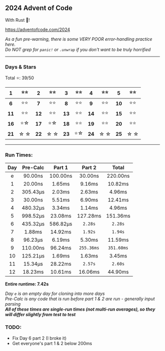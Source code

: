 
## 2024 Advent of Code

With Rust 🦀!

https://adventofcode.com/2024

<!-- This is a big Repo with multiple years, so you'll need to go into the year's folder and then just `cargo run`! -->

*As a fun pre-warning, there is some VERY POOR error-handling practice here.*  
*Do NOT grep for `panic!` or `.unwrap` if you don't want to be truly horrified*

****

### Days & Stars

Total ⭐: 39/50  

|  1   |⭐⭐|  2   |⭐⭐|  3   |⭐⭐|  4   |⭐⭐|  5   |⭐⭐|
| :-:  |:-: | :-:  |:-: | :-:  |:-: | :-:  |:-: | :-:  |:-: |
|**6** |⭐⭐|**7** |⭐⭐|**8** |⭐⭐|**9** |⭐⭐|**10**|⭐⭐|
|**11**|⭐⭐|**12**|⭐⭐|**13**|⭐⭐|**14**|⭐⭐|**15**|⭐⭐|
|**16**|⭐☆ |**17**|⭐☆ |**18**|⭐⭐|**19**|⭐⭐|**20**|⭐⭐|
|**21**|☆ ☆ |**22**|☆ ☆ |**23**|⭐☆ |**24**|☆ ☆ |**25**|☆ ☆ |
****

### Run Times:

| Day  | Pre-Calc | Part 1   | Part 2     | Total      |
| :--: | :------: | :------: | :--------: | :--------: |
| e    | 90.00ns  | 100.00ns | 30.00ns    | 220.00ns   |
| 1    | 20.00ns  | 1.65ms   | 9.16ms     | 10.82ms    |
| 2    | 305.43µs | 2.03ms   | 2.63ms     | 4.96ms     |
| 3    | 30.00ns  | 5.51ms   | 6.90ms     | 12.41ms    |
| 4    | 480.32µs | 3.34ms   | 1.14ms     | 4.96ms     |
| 5    | 998.52µs | 23.08ms  | 127.28ms   | 151.36ms   |
| 6    | 435.32µs | 586.82µs | `2.28s`    | `2.28s`    |
| 7    | 1.88ms   | 14.92ms  | `1.92s`    | `1.94s`    |
| 8    | 96.23µs  | 6.19ms   | 5.30ms     | 11.59ms    |
| 9    | 110.00ns | 96.24ms  | `255.36ms` | `351.60ms` |
| 10   | 125.21µs | 1.69ms   | 1.63ms     | 3.45ms     |
| 11   | 15.34µs  | 28.22ms  | `2.57s`    | `2.60s`    |
| 12   | 18.23ms  | 10.61ms  | 16.06ms    | 44.90ms    |

**Entire runtime: 7.42s**

*Day `e` is an empty day for cloning into more days*  
*Pre-Calc is any code that is run before part 1 & 2 are run - generally input parsing*  
***All of these times are single-run times (not multi-run averages), so they will differ slightly from test to test***

### TODO:

* Fix Day 6 part 2 (I broke it)  
* Get everyone's part 1 & 2 below 200ms  
